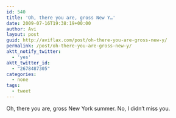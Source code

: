 ```yaml
---
id: 540
title: 'Oh, there you are, gross New Y…'
date: 2009-07-16T19:38:19+00:00
author: Avi
layout: post
guid: http://aviflax.com/post/oh-there-you-are-gross-new-y/
permalink: /post/oh-there-you-are-gross-new-y/
aktt_notify_twitter:
  - 'yes'
aktt_twitter_id:
  - "2678487305"
categories:
  - none
tags:
  - tweet
---
```

Oh, there you are, gross New York summer. No, I didn&#8217;t miss you.